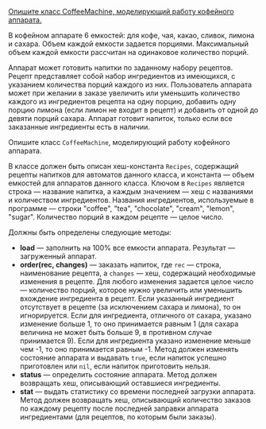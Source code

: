 [Опишите класс CoffeeMachine, моделирующий работу кофейного аппарата.](http://www.cyberforum.ru/ruby/thread2359073.html)

В кофейном аппарате 6 емкостей: для кофе, чая, какао, сливок, лимона и сахара. Объем каждой емкости задается порциями. Максимальный объем каждой емкости рассчитан на одинаковое количество порций.

Аппарат может готовить напитки по заданному набору рецептов. Рецепт представляет собой набор ингредиентов из имеющихся, с указанием количества порций каждого из них. Пользователь аппарата может при желании в заказе увеличить или уменьшить количество каждого из ингредиентов рецепта на одну порцию, добавить одну порцию лимона (если лимон не входит в рецепт) и добавить от одной до девяти порций сахара. Аппарат готовит напиток, только если все заказанные ингредиенты есть в наличии.

Опишите класс `CoffeeMachine`, моделирующий работу кофейного аппарата.

В классе должен быть описан хеш-константа `Recipes`, содержащий рецепты напитков для автоматов данного класса, и константа — объем емкостей для аппаратов данного класса. Ключом в `Recipes` является строка — название напитка, а каждым значением — хеш с названиями и количеством ингредиентов. Названия ингредиентов, используемые в программе — строки "coffee", "tea", "chocolate", "cream", "lemon", "sugar". Количество порций в каждом рецепте — целое число.

Должны быть определены следующие методы:
* **load** — заполнить на 100% все емкости аппарата. Результат — загруженный аппарат.
* **order(rec, changes)** — заказать напиток, где `rec` — строка, наименование рецепта, а `changes` — хеш, содержащий необходимые изменения в рецепте. Для любого изменения задается целое число — количество порций, которое нужно увеличить или уменьшить вхождение ингредиента в рецепт. Если указанный ингредиент отсутствует в рецепте (за исключением сахара и лимона), то он игнорируется. Если для ингредиента, отличного от сахара, указано изменение больше 1, то оно принимается равным 1 (для сахара величина не может быть больше 9, в противном случае принимается 9). Если для ингредиента указано изменение меньше чем -1, то оно принимается равным -1. Метод должен изменять состояние аппарата и выдавать `true`, если напиток успешно приготовлен или `nil`, если напиток приготовить нельзя.
* **status** — определить состояние аппарата. Метод должен возвращать хеш, описывающий оставшиеся ингредиенты.
* **stat** — выдать статистику со времени последней загрузки аппарата. Метод должен возвращать хеш, описывающий количество заказов по каждому рецепту после последней заправки аппарата ингредиентами (для рецептов, по которым были заказы).
